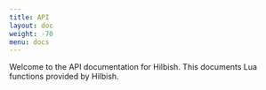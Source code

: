 ```yaml
---
title: API
layout: doc
weight: -70
menu: docs
---
```


Welcome to the API documentation for Hilbish. This documents Lua functions
provided by Hilbish.
